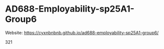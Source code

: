 # AD688-Employability-sp25A1-Group6
Website: https://cyxnbnbnb.github.io/ad688-employability-sp25A1-group6/

321
